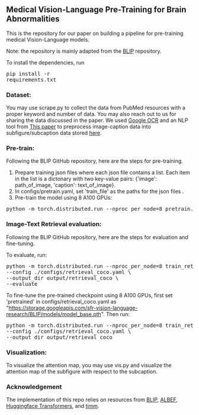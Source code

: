 ## Medical Vision-Language Pre-Training for Brain Abnormalities

This is the repository for our paper on building a pipeline for pre-training medical Vision-Language models.

Note: the repository is mainly adapted from the <a href="https://github.com/salesforce/BLIP">BLIP</a> repository.

To install the dependencies, run <pre/>pip install -r requirements.txt</pre> 

### Dataset:
You may use scrape.py to collect the data from PubMed resources with a proper keyword and number of data. You may also reach out to us for sharing the data discussed in the paper.
We used <a href="https://cloud.google.com/vision/docs/ocr">Google OCR</a> and an NLP tool from <a href="https://cloud.google.com/vision/docs/ocr">This paper</a> to preprocess image-caption data into subfigure/subcaption data stored <a href="">here</a>. 


### Pre-train:
Following the BLIP GitHub repository, here are the steps for pre-training.
1. Prepare training json files where each json file contains a list. Each item in the list is a dictonary with two key-value pairs: {'image': path_of_image, 'caption': text_of_image}. 
2. In configs/pretrain.yaml, set 'train_file' as the paths for the json files .
3. Pre-train the model using 8 A100 GPUs:
<pre>python -m torch.distributed.run --nproc_per_node=8 pretrain.py --config ./configs/Pretrain.yaml --output_dir output/Pretrain </pre> 

### Image-Text Retrieval evaluation:
Following the BLIP GitHub repository, here are the steps for evaluation and fine-tuning.

To evaluate, run:
<pre>python -m torch.distributed.run --nproc_per_node=8 train_retrieval.py \
--config ./configs/retrieval_coco.yaml \
--output_dir output/retrieval_coco \
--evaluate</pre> 
To fine-tune the pre-trained checkpoint using 8 A100 GPUs, first set 'pretrained' in configs/retrieval_coco.yaml as "https://storage.googleapis.com/sfr-vision-language-research/BLIP/models/model_base.pth". Then run:
<pre>python -m torch.distributed.run --nproc_per_node=8 train_retrieval.py \
--config ./configs/retrieval_coco.yaml \
--output_dir output/retrieval_coco </pre> 

### Visualization:
To visualize the attention map, you may use vis.py and visualize the attention map of the subfigure with respect to the subcaption.

### Acknowledgement
The implementation of this repo relies on resources from <a href="https://github.com/salesforce/BLIP">BLIP</a>, <a href="https://github.com/salesforce/ALBEF">ALBEF</a>, <a href="https://github.com/huggingface/transformers">Huggingface Transformers</a>, and <a href="https://github.com/rwightman/pytorch-image-models/tree/master/timm">timm</a>.

